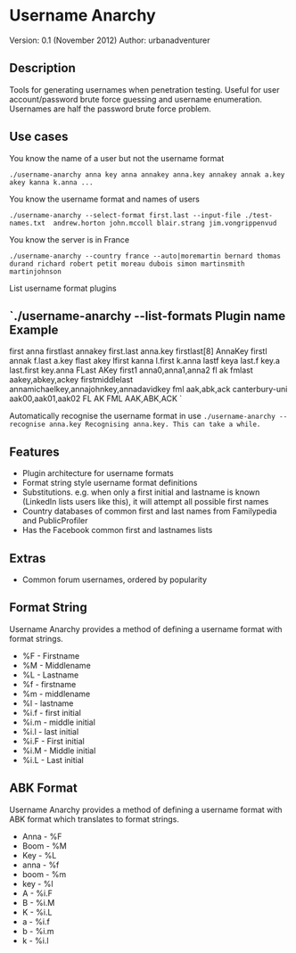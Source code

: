 Username Anarchy
======================================

Version: 0.1 (November 2012)
Author: urbanadventurer

Description
------------
Tools for generating usernames when penetration testing.
Useful for user account/password brute force guessing and username enumeration. Usernames are half the password brute force problem.


Use cases
---------
You know the name of a user but not the username format

`./username-anarchy anna key
anna
annakey
anna.key
annakey
annak
a.key
akey
kanna
k.anna
...
`

You know the username format and names of users

`./username-anarchy --select-format first.last --input-file ./test-names.txt 
andrew.horton
john.mccoll
blair.strang
jim.vongrippenvud
`

You know the server is in France

`./username-anarchy --country france --auto|moremartin
bernard
thomas
durand
richard
robert
petit
moreau
dubois
simon
martinsmith
martinjohnson
`

List username format plugins

`./username-anarchy --list-formats
Plugin name         	Example
--------------------------------------------------------------------------------
first               	anna
firstlast           	annakey
first.last          	anna.key
firstlast[8]        	AnnaKey
firstl              	annak
f.last              	a.key
flast               	akey
lfirst              	kanna
l.first             	k.anna
lastf               	keya
last.f              	key.a
last.first          	key.anna
FLast               	AKey
first1              	anna0,anna1,anna2
fl                  	ak
fmlast              	aakey,abkey,ackey
firstmiddlelast     	annamichaelkey,annajohnkey,annadavidkey
fml                 	aak,abk,ack
canterbury-uni      	aak00,aak01,aak02
FL                  	AK
FML                 	AAK,ABK,ACK
`

Automatically recognise the username format in use
`./username-anarchy --recognise anna.key
Recognising anna.key. This can take a while.
`
	


Features
--------

* Plugin architecture for username formats
* Format string style username format definitions
* Substitutions. e.g. when only a first initial and lastname is known (LinkedIn lists users like this), it will attempt all possible first names
* Country databases of common first and last names from Familypedia and PublicProfiler
* Has the Facebook common first and lastnames lists


Extras
------

* Common forum usernames, ordered by popularity


Format String
--------------

Username Anarchy provides a method of defining a username format with format strings.

* %F - Firstname
* %M - Middlename
* %L - Lastname
* %f - firstname
* %m - middlename
* %l - lastname
* %i.f - first initial
* %i.m - middle initial
* %i.l - last initial
* %i.F - First initial
* %i.M - Middle initial
* %i.L - Last initial

ABK Format
-----------
Username Anarchy provides a method of defining a username format with ABK format which translates
to format strings.

* Anna - %F
* Boom - %M 
* Key - %L
* anna - %f
* boom - %m
* key - %l
* A - %i.F
* B - %i.M
* K - %i.L
* a - %i.f
* b - %i.m
* k - %i.l



